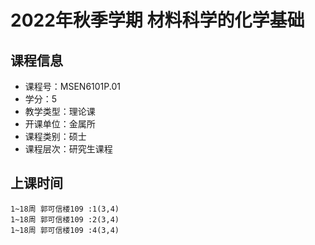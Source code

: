 # 2022年秋季学期 材料科学的化学基础 






## 课程信息

- 课程号：MSEN6101P.01
- 学分：5
- 教学类型：理论课
- 开课单位：金属所
- 课程类别：硕士
- 课程层次：研究生课程

## 上课时间

```
1~18周 郭可信楼109 :1(3,4)
1~18周 郭可信楼109 :2(3,4)
1~18周 郭可信楼109 :4(3,4)
```

